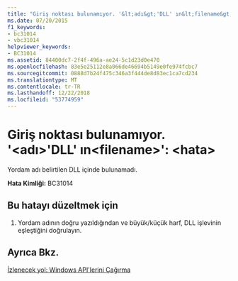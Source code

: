 ```yaml
---
title: "Giriş noktası bulunamıyor. '&lt;adı&gt;'DLL' ın&lt;filename&gt;': &lt;hata&gt;"
ms.date: 07/20/2015
f1_keywords:
- bc31014
- vbc31014
helpviewer_keywords:
- BC31014
ms.assetid: 84400dc7-2f4f-496a-ae24-5c1d23d0e470
ms.openlocfilehash: 83e5e25112e8a066de46694b5149e0fe974fcbc7
ms.sourcegitcommit: 0888d7b24f475c346a3f444de8d83ec1ca7cd234
ms.translationtype: MT
ms.contentlocale: tr-TR
ms.lasthandoff: 12/22/2018
ms.locfileid: "53774959"
---
```

# <a name="unable-to-find-entry-point-ltnamegt-in-dll-ltfilenamegt-lterrorgt"></a>Giriş noktası bulunamıyor. '&lt;adı&gt;'DLL' ın&lt;filename&gt;': &lt;hata&gt;
Yordam adı belirtilen DLL içinde bulunamadı.  
  
 **Hata Kimliği:** BC31014  
  
## <a name="to-correct-this-error"></a>Bu hatayı düzeltmek için  
  
1.  Yordam adının doğru yazıldığından ve büyük/küçük harf, DLL işlevinin eşleştiğini doğrulayın.  
  
## <a name="see-also"></a>Ayrıca Bkz.  
 [İzlenecek yol: Windows API'lerini Çağırma](../../visual-basic/programming-guide/com-interop/walkthrough-calling-windows-apis.md)
